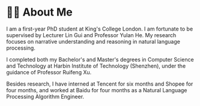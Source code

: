 # 👨‍🎓 About Me

I am a first-year PhD student at King's College London. I am fortunate to be supervised by Lecturer Lin Gui and Professor Yulan He. My research focuses on narrative understanding and reasoning in natural language processing.

I completed both my Bachelor's and Master's degrees in Computer Science and Technology at Harbin Institute of Technology (Shenzhen), under the guidance of Professor Ruifeng Xu.

Besides research, I have interned at Tencent for six months and Shopee for four months, and worked at Baidu for four months as a Natural Language Processing Algorithm Engineer.
